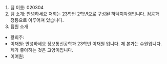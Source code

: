 1. 팀 이름: 020304
2. 팀 소개: 안녕하세요 저희는 23학번 2학년으로 구성된 하텍지박령입니다. 컴공과 정통으로 이루어져 있습니다.
3. 팀원 소개
- 황희주: 
- 이재원: 안녕하세요 정보통신공학과 23학번 이재원 입니다. 제 본가는 수원입니다. 제가 좋아하는 것은 고양이입니다.
- 이여원: 
